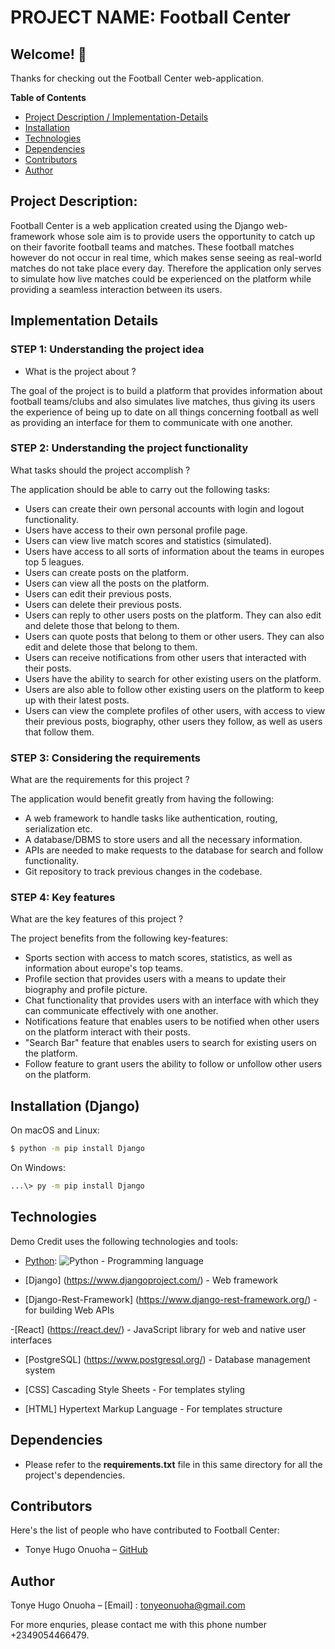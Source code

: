 # PROJECT NAME: Football Center


## Welcome! 👋

Thanks for checking out the Football Center web-application.


**Table of Contents**
- [Project Description / Implementation-Details](#project-description**implementation-details**)
- [Installation](#installation)
- [Technologies](#technologies)
- [Dependencies](#dependencies)
- [Contributors](#contributors)
- [Author](#author)


## Project Description: 
Football Center is a web application created using the Django web-framework whose sole aim is to provide users the opportunity to catch up on their favorite football teams and matches. These football matches however do not occur in real time, which makes sense seeing as real-world matches do not take place every day. Therefore the application only serves to simulate how live matches could be experienced on the platform while providing a seamless interaction between its users.


## Implementation Details
### STEP 1: Understanding the project idea
- What is the project about ?

The goal of the project is to build a platform that provides information about football teams/clubs and also simulates live matches, thus giving its users the experience of being up to date on all things concerning football as well as providing an interface for them to communicate with one another.


### STEP 2: Understanding the project functionality
What tasks should the project accomplish ?

The application should be able to carry out the following tasks:
-   Users can create their own personal accounts with login and logout functionality.
-   Users have access to their own personal profile page.
-   Users can view live match scores and statistics (simulated).
-   Users have access to all sorts of information about the teams in europes top 5 leagues.
-   Users can create posts on the platform.
-   Users can view all the posts on the platform.
-   Users can edit their previous posts.
-   Users can delete their previous posts.
-   Users can reply to other users posts on the platform. They can also edit and delete those that belong to them.
-   Users can quote posts that belong to them or other users. They can also edit and delete those that belong to them.
-   Users can receive notifications from other users that interacted with their posts.
-   Users have the ability to search for other existing users on the platform.
-   Users are also able to follow other existing users on the platform to keep up with their latest posts.
-   Users can view the complete profiles of other users, with access to view their previous posts, biography, other users they follow, as well as users that follow them.


### STEP 3: Considering the requirements
What are the requirements for this project ?

The application would benefit greatly from having the following:
-   A web framework to handle tasks like authentication, routing, serialization etc.
-   A database/DBMS to store users and all the necessary information.
-   APIs are needed to make requests to the database for search and follow functionality.
-   Git repository to track previous changes in the codebase.


### STEP 4: Key features
What are the key features of this project ?

The project benefits from the following key-features:
-   Sports section with access to match scores, statistics, as well as information about europe's top teams.
-   Profile section that provides users with a means to update their biography and profile picture.
-   Chat functionality that provides users with an interface with which they can communicate effectively with one another.
-   Notifications feature that enables users to be notified when other users on the platform interact with their posts.
-   "Search Bar" feature that enables users to search for existing users on the platform.
-   Follow feature to grant users the ability to follow or unfollow other users on the platform.


##  Installation (Django)

On macOS and Linux:

```sh
$ python -m pip install Django
```

On Windows:

```sh
...\> py -m pip install Django
```


## Technologies

Demo Credit uses the following technologies and tools:

- [Python](https://www.python.org/): ![Python](https://img.shields.io/badge/python-3670A0?style=for-the-badge&logo=python&logoColor=ffdd54) - Programming language

- [Django] (https://www.djangoproject.com/) - Web framework

- [Django-Rest-Framework] (https://www.django-rest-framework.org/) - for building Web APIs

-[React] (https://react.dev/) - JavaScript library for web and native user interfaces

- [PostgreSQL] (https://www.postgresql.org/) - Database management system

- [CSS] Cascading Style Sheets - For templates styling

- [HTML] Hypertext Markup Language - For templates structure


## Dependencies

- Please refer to the **requirements.txt** file in this same directory for all the project's dependencies.


## Contributors

Here's the list of people who have contributed to Football Center:

- Tonye Hugo Onuoha – [GitHub](https://github.com/Tonye-Onuoha)


## Author

Tonye Hugo Onuoha – [Email] : tonyeonuoha@gmail.com


For more enquries, please contact me with this phone number +2349054466479.
